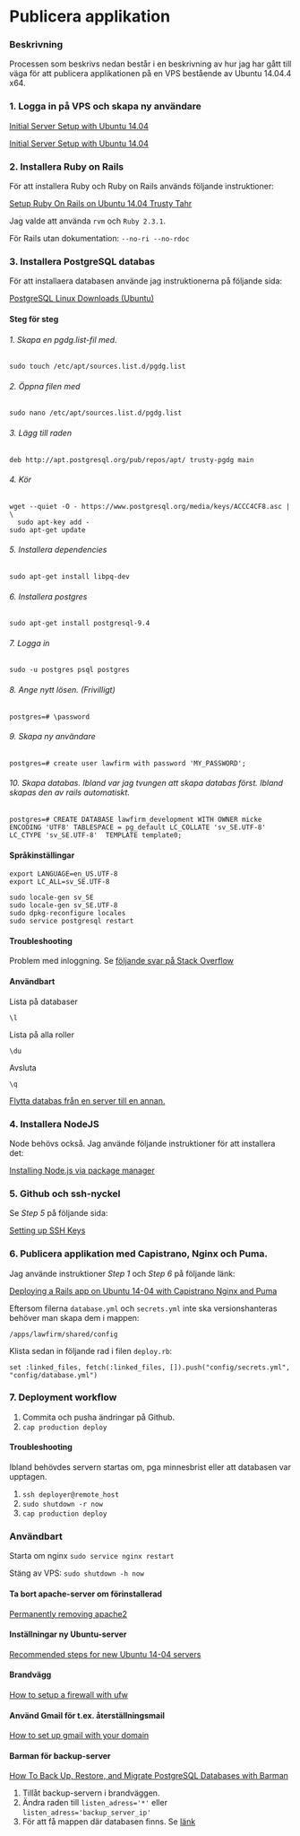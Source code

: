 # Publicera applikation

### Beskrivning
Processen som beskrivs nedan består i en beskrivning av hur jag har gått till väga för att publicera applikationen på en VPS bestående av Ubuntu 14.04.4 x64.

### 1. Logga in på VPS och skapa ny användare 
[Initial Server Setup with Ubuntu 14.04](https://www.digitalocean.com/community/tutorials/initial-server-setup-with-ubuntu-14-04)

[Initial Server Setup with Ubuntu 14.04](https://www.digitalocean.com/community/tutorials/initial-server-setup-with-ubuntu-14-04)


### 2. Installera Ruby on Rails
För att installera Ruby och Ruby on Rails används följande instruktioner:

[Setup Ruby On Rails on Ubuntu 14.04 Trusty Tahr](https://gorails.com/setup/ubuntu/14.04)

Jag valde att använda `rvm` och `Ruby 2.3.1`.

För Rails utan dokumentation:
`--no-ri --no-rdoc`

### 3. Installera PostgreSQL databas

För att installaera databasen använde jag instruktionerna på följande sida:

[PostgreSQL Linux Downloads (Ubuntu)](http://www.postgresql.org/download/linux/ubuntu/)

#### Steg för steg
###### 1. Skapa en pgdg.list-fil med.
```
sudo touch /etc/apt/sources.list.d/pgdg.list
```
###### 2. Öppna filen med
```
sudo nano /etc/apt/sources.list.d/pgdg.list
```
###### 3. Lägg till raden
```
deb http://apt.postgresql.org/pub/repos/apt/ trusty-pgdg main
```
###### 4. Kör
```
wget --quiet -O - https://www.postgresql.org/media/keys/ACCC4CF8.asc | \
  sudo apt-key add -
sudo apt-get update
```
###### 5. Installera dependencies
```
sudo apt-get install libpq-dev
```
###### 6. Installera postgres
```
sudo apt-get install postgresql-9.4
```
###### 7. Logga in
```
sudo -u postgres psql postgres
```
###### 8. Ange nytt lösen. (Frivilligt)
```
postgres=# \password
```
###### 9. Skapa ny användare
```
postgres=# create user lawfirm with password 'MY_PASSWORD';
```
###### 10. Skapa databas. Ibland var jag tvungen att skapa databas först. Ibland skapas den av rails automatiskt.
```
postgres=# CREATE DATABASE lawfirm_development WITH OWNER micke ENCODING 'UTF8' TABLESPACE = pg_default LC_COLLATE 'sv_SE.UTF-8' LC_CTYPE 'sv_SE.UTF-8'  TEMPLATE template0;
```
#### Språkinställingar
```
export LANGUAGE=en_US.UTF-8
export LC_ALL=sv_SE.UTF-8
```
```
sudo locale-gen sv_SE
sudo locale-gen sv_SE.UTF-8
sudo dpkg-reconfigure locales
sudo service postgresql restart
```

#### Troubleshooting
Problem med inloggning. Se [följande svar på Stack Overflow](http://stackoverflow.com/questions/18664074/getting-error-peer-authentication-failed-for-user-postgres-when-trying-to-ge)

#### Användbart
Lista på databaser
```
\l
```
Lista på alla roller
```
\du
```
Avsluta
```
\q
```

[Flytta databas från en server till en annan.](http://stackoverflow.com/questions/1237725/copying-postgresql-database-to-another-server)

### 4. Installera NodeJS
Node behövs också. Jag använde följande instruktioner för att installera det:

[Installing Node.js via package manager](https://nodejs.org/en/download/package-manager/#debian-and-ubuntu-based-linux-distributions)

### 5. Github och ssh-nyckel
Se _Step 5_ på följande sida:

[Setting up SSH Keys](https://www.digitalocean.com/community/tutorials/deploying-a-rails-app-on-ubuntu-14-04-with-capistrano-nginx-and-puma)

### 6. Publicera applikation med Capistrano, Nginx och Puma.
Jag använde instruktioner _Step 1_ och _Step 6_ på följande länk:

[Deploying a Rails app on Ubuntu 14-04 with Capistrano Nginx and Puma](https://www.digitalocean.com/community/tutorials/deploying-a-rails-app-on-ubuntu-14-04-with-capistrano-nginx-and-puma)

Eftersom filerna `database.yml` och `secrets.yml` inte ska versionshanteras behöver man skapa dem i mappen:
```
/apps/lawfirm/shared/config
```

Klista sedan in följande rad i filen `deploy.rb`:
```
set :linked_files, fetch(:linked_files, []).push("config/secrets.yml", "config/database.yml")
```

### 7. Deployment workflow
1. Commita och pusha ändringar på Github.
2. `cap production deploy`

#### Troubleshooting
Ibland behövdes servern startas om, pga minnesbrist eller att databasen var upptagen.

1. `ssh deployer@remote_host`
2. `sudo shutdown -r now`
3. `cap production deploy`

### Användbart
Starta om nginx `sudo service nginx restart`

Stäng av VPS: `sudo shutdown -h now`

#### Ta bort apache-server om förinstallerad
[Permanently removing apache2](http://askubuntu.com/questions/176964/permanently-removing-apache2)

#### Inställningar ny Ubuntu-server
[Recommended steps for new Ubuntu 14-04 servers](https://www.digitalocean.com/community/tutorials/additional-recommended-steps-for-new-ubuntu-14-04-servers)


#### Brandvägg
[How to setup a firewall with ufw](https://www.digitalocean.com/community/tutorials/how-to-setup-a-firewall-with-ufw-on-an-ubuntu-and-debian-cloud-server)


#### Använd Gmail för t.ex. återställningsmail
[How to set up gmail with your domain](https://www.digitalocean.com/community/tutorials/how-to-set-up-gmail-with-your-domain-on-digitalocean)

#### Barman för backup-server
[How To Back Up, Restore, and Migrate PostgreSQL Databases with Barman](https://www.digitalocean.com/community/tutorials/how-to-back-up-restore-and-migrate-postgresql-databases-with-barman-on-centos-7)

1. Tillåt backup-servern i brandväggen. 
2. Ändra raden till `listen_adress='*'` eller `listen_adress='backup_server_ip'`
3. För att få mappen där databasen finns. Se [länk](http://askubuntu.com/questions/197626/where-is-a-postgresql-9-1-database-stored-in-ubuntu-12-04)
```

```
